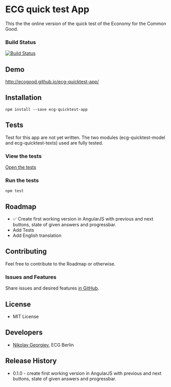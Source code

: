 ECG quick test App
==================

This the the online version of the quick test of the Economy for the Common Good.

### Build Status
[![Build Status](https://travis-ci.org/ecogood/ecg-quicktest-app.svg?branch=master)](https://travis-ci.org/ecogood/ecg-quicktest-app)

## Demo

http://ecogood.github.io/ecg-quicktest-app/

## Installation

```
npm install --save ecg-quicktest-app
```

## Tests

Test for this app are not yet written.
The two modules (ecg-quicktest-model and ecg-quicktest-texts) used are fully tested. 

### View the tests

[Open the tests]()

### Run the tests

``npm test``

## Roadmap

* :white_check_mark: Create first working version in AngularJS with previous and next buttons, state of given answers and progressbar.
* Add Tests
* Add English translation

## Contributing

Feel free to contribute to the Roadmap or otherwise.

### Issues and Features

Share issues and desired features [in GitHub](https://github.com/ecogood/ecg-quicktest-app/issues).

## License

* MIT License

## Developers

* [Nikolay Georgiev](http://nikolay-georgiev.net/), ECG Berlin

## Release History

* 0.1.0 - create first working version in AngularJS with previous and next buttons, state of given answers and progressbar.